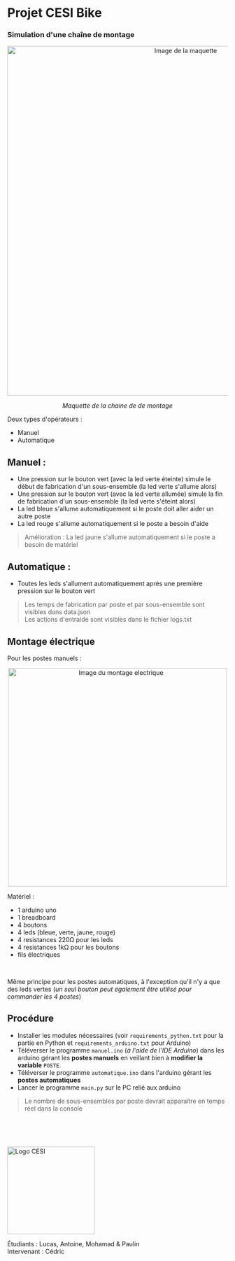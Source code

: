 # Projet CESI Bike

### Simulation d'une chaîne de montage

<p align="center"><img alt="Image de la maquette" src="https://imgur.com/OmmmBfi.png" width=800 /></p> 
<p align="middle"><i> Maquette de la chaine de de montage </i></p>

Deux types d'opérateurs : 

- Manuel
- Automatique


## Manuel :
- Une pression sur le bouton vert (avec la led verte éteinte) simule le début de fabrication d'un sous-ensemble (la led verte s'allume alors)
- Une pression sur le bouton vert (avec la led verte allumée) simule la fin de fabrication d'un sous-ensemble (la led verte s'éteint alors)
- La led bleue s'allume automatiquement si le poste doit aller aider un autre poste
- La led rouge s'allume automatiquement si le poste a besoin d'aide

> Amélioration : La led jaune s'allume automatiquement si le poste a besoin de matériel

## Automatique :

- Toutes les leds s'allument automatiquement après une première pression sur le bouton vert 


> Les temps de fabrication par poste et par sous-ensemble sont visibles dans data.json  
> Les actions d'entraide sont visibles dans le fichier logs.txt
  
## Montage électrique

Pour les postes manuels :

<p align="center"><img alt="Image du montage electrique" src="https://imgur.com/1cwsn3d.png" width=500 /></p>  

Matériel :
  - 1 arduino uno  
  - 1 breadboard  
  - 4 boutons  
  - 4 leds (bleue, verte, jaune, rouge)  
  - 4 resistances 220Ω pour les leds  
  - 4 resistances 1kΩ pour les boutons  
  - fils électriques  


<br />  

Même principe pour les postes automatiques, à l'exception qu'il n'y a que des leds vertes (*un seul bouton peut également être utilisé pour commander les 4 postes*)


## Procédure
 
- Installer les modules nécessaires (voir `requirements_python.txt` pour la partie en Python et `requirements_arduino.txt` pour Arduino)  
- Téléverser le programme `manuel.ino` (*à l'aide de l'IDE Arduino*) dans les arduino gérant les **postes manuels** en veillant bien à **modifier la variable** `POSTE`.  
- Téléverser le programme `automatique.ino` dans l'arduino gérant les **postes automatiques**
- Lancer le programme `main.py` sur le PC relié aux arduino

> Le nombre de sous-ensembles par poste devrait apparaître en temps réel dans la console  

<br /><br /><br />
  
<img alt="Logo CESI" src="https://ecole-ingenieurs.cesi.fr/wp-content/themes/cesi/static/logo/ecole-ingenieurs.svg" width="200" />  
  
Étudiants : Lucas, Antoine, Mohamad & Paulin  
Intervenant : Cédric
